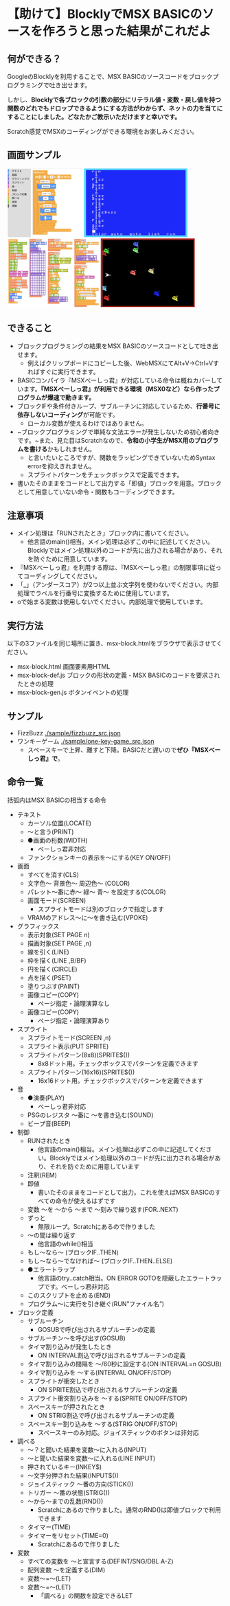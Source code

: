 # 【助けて】BlocklyでMSX BASICのソースを作ろうと思った結果がこれだよ

## 何ができる？
GoogleのBlocklyを利用することで、MSX BASICのソースコードをブロックプログラミングで吐き出せます。

しかし、**Blocklyで各ブロックの引数の部分にリテラル値・変数・戻し値を持つ関数のどれでもドロップできるようにする方法がわからず、ネットの力を当てにすることにしました。どなたかご教示いただけますと幸いです。**

Scratch感覚でMSXのコーディングができる環境をお楽しみください。

## 画面サンプル
<p>
<img src="./data/fizzbuzz_src.jpg" alt="ソース" height="160">
<img src="./data/fizzbuzz_scr.jpg" alt="実行結果" height="160">
<img src="./data/one-key-game_src.jpg" alt="ソース" height="160">
<img src="./data/one-key-game_scr.jpg" alt="実行結果" height="160">
</p>

## できること
- ブロックプログラミングの結果をMSX BASICのソースコードとして吐き出せます。
  - 例えばクリップボードにコピーした後、WebMSXにてAlt+V→Ctrl+Vすればすぐに実行できます。
- BASICコンパイラ『MSXべーしっ君』が対応している命令は概ねカバーしています。**『MSXべーしっ君』が利用できる環境（MSX0など）なら作ったプログラムが爆速で動きます。**
- ブロックIFや条件付きループ、サブルーチンに対応しているため、**行番号に依存しないコーディング**が可能です。
  - ローカル変数が使えるわけではありません。
- ~ブロックプログラミングで単純な文法エラーが発生しないため初心者向きです。~また、見た目はScratchなので、**令和の小学生がMSX用のプログラムを書ける**かもしれません。
  - と言いたいところですが、関数をラッピングできていないためSyntax errorを抑えきれません。
  - スプライトパターンをチェックボックスで定義できます。
- 書いたそのままをコードとして出力する「即値」ブロックを用意。ブロックとして用意していない命令・関数もコーディングできます。

## 注意事項
- メイン処理は「RUNされたとき」ブロック内に書いてください。
  - 他言語のmain()相当。メイン処理は必ずこの中に記述してください。Blocklyではメイン処理以外のコードが先に出力される場合があり、それを防ぐために用意しています。
- 『MSXべーしっ君』を利用する際は、『MSXべーしっ君』の制限事項に従ってコーディングしてください。
- 「_」（アンダースコア）が2つ以上並ぶ文字列を使わないでください。内部処理でラベルを行番号に変換するために使用しています。
- oで始まる変数は使用しないでください。内部処理で使用しています。

## 実行方法
以下の3ファイルを同じ場所に置き、msx-block.htmlをブラウザで表示させてください。
- msx-block.html 画面要素用HTML
- msx-block-def.js ブロックの形状の定義・MSX BASICのコードを要求されたときの処理
- msx-block-gen.js ボタンイベントの処理

## サンプル
- FizzBuzz <a href="./sample/fizzbuzz_src.json">./sample/fizzbuzz_src.json</a>
- ワンキーゲーム <a href="./sample/one-key-game_src.json">./sample/one-key-game_src.json</a>
  - スペースキーで上昇、離すと下降。BASICだと遅いので**ぜひ『MSXべーしっ君』で**。

## 命令一覧 
括弧内はMSX BASICの相当する命令
- テキスト
  - カーソル位置(LOCATE)
  - ～と言う(PRINT)
  - ●画面の桁数(WIDTH)  
    - べーしっ君非対応
  - ファンクションキーの表示を～にする(KEY ON/OFF)
- 画面
  - すべてを消す(CLS)
  - 文字色～ 背景色～ 周辺色～ (COLOR)
  - パレット～番に赤～ 緑～ 青～ を設定する(COLOR)
  - 画面モード(SCREEN)
    - スプライトモードは別のブロックで指定します
  - VRAMのアドレス～に～を書き込む(VPOKE)
- グラフィックス
  - 表示対象(SET PAGE n)
  - 描画対象(SET PAGE ,n)
  - 線を引く(LINE)
  - 枠を描く(LINE ,B/BF)
  - 円を描く(CIRCLE)
  - 点を描く(PSET)
  - 塗りつぶす(PAINT)
  - 画像コピー(COPY)
    - ページ指定・論理演算なし
  - 画像コピー(COPY)
    - ページ指定・論理演算あり
- スプライト
  - スプライトモード(SCREEN ,n)
  - スプライト表示(PUT SPRITE)
  - スプライトパターン(8x8)(SPRITE$())
    - 8x8ドット用。チェックボックスでパターンを定義できます
  - スプライトパターン(16x16)(SPRITE$())
    - 16x16ドット用。チェックボックスでパターンを定義できます
- 音
  - ●演奏(PLAY) 
    - べーしっ君非対応
  - PSGのレジスタ ～番に ～を書き込む(SOUND)
  - ビープ音(BEEP)
- 制御
  - RUNされたとき
    - 他言語のmain()相当。メイン処理は必ずこの中に記述してください。Blocklyではメイン処理以外のコードが先に出力される場合があり、それを防ぐために用意しています
  - 注釈(REM)
  - 即値
    - 書いたそのままをコードとして出力。これを使えばMSX BASICのすべての命令が使えるはずです
  - 変数 ～を ～から ～まで ～刻みで繰り返す(FOR..NEXT)
  - ずっと
    - 無限ループ。Scratchにあるので作りました
  - ～の間は繰り返す
    - 他言語のwhile()相当
  - もし～なら～ (ブロックIF..THEN)
  - もし～なら～でなければ～ (ブロックIF..THEN..ELSE)
  - ●エラートラップ
    - 他言語のtry..catch相当。ON ERROR GOTOを隠蔽したエラートラップです。べーしっ君非対応
  - このスクリプトを止める(END)
  - プログラム～に実行を引き継ぐ(RUN”ファイル名”)
- ブロック定義
  - サブルーチン
    - GOSUBで呼び出されるサブルーチンの定義
  - サブルーチン～を呼び出す(GOSUB)
  - タイマ割り込みが発生したとき
    - ON INTERVAL割込で呼び出されるサブルーチンの定義
  - タイマ割り込みの間隔を ～/60秒に設定する(ON INTERVAL=n GOSUB)
  - タイマ割り込みを ～する(INTERVAL ON/OFF/STOP)
  - スプライトが衝突したとき
    - ON SPRITE割込で呼び出されるサブルーチンの定義
  - スプライト衝突割り込みを ～する(SPRITE ON/OFF/STOP)
  - スペースキーが押されたとき
    - ON STRIG割込で呼び出されるサブルーチンの定義
  - スペースキー割り込みを ～する(STRIG ON/OFF/STOP)
    - スペースキーのみ対応。ジョイスティックのボタンは非対応
- 調べる
  - ～？と聞いた結果を変数～に入れる(INPUT)
  - ～と聞いた結果を変数～に入れる(LINE INPUT)
  - 押されているキー(INKEY$)
  - ～文字分押された結果(INPUT$())
  - ジョイスティック ～番の方向(STICK())
  - トリガー ～番の状態(STRIG())
  - ～から～までの乱数(RND())
    - Scratchにあるので作りました。通常のRND()は即値ブロックで利用できます
  - タイマー(TIME)
  - タイマーをリセット(TIME=0)
    - Scratchにあるので作りました
- 変数
  - すべての変数を ～と宣言する(DEFINT/SNG/DBL A-Z)
  - 配列変数 ～を定義する(DIM)
  - 変数～=～(LET)
  - 変数～=～(LET)
    - 「調べる」の関数を設定できるLET


